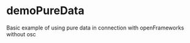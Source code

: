 demoPureData
============

Basic example of using pure data in connection with openFrameworks without osc
